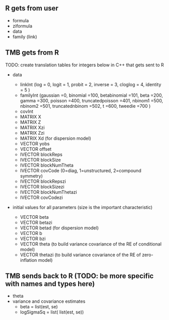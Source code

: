 R gets from user 
--------------
* formula
* ziformula
* data
* family (link)

TMB gets from R
--------------
TODO: create translation tables for integers below in C++ that gets sent to R

* data
	* linkInt (log        = 0,
	           logit      = 1,
	           probit     = 2,
	           inverse    = 3,
	           cloglog    = 4,
	           identity   = 5 )
	* familyInt (gaussian           =0,
	             binomial           =100,
	             betabinomial       =101,
	             beta               =200,
	             gamma              =300,
	             poisson            =400,
	             truncatedpoisson   =401,
	             nbinom1            =500, 
	             nbinom2            =501, 
	             truncatednbinom    =502,
	             t                  =600,
	             tweedie            =700 )
	* covInt 
	* MATRIX X
	* MATRIX Z
	* MATRIX Xzi
	* MATRIX Zzi
	* MATRIX Xd (for dispersion model)
	* VECTOR yobs
	* VECTOR offset
	* IVECTOR blockReps
	* IVECTOR blockSize
	* IVECTOR blockNumTheta
	* IVECTOR covCode (0=diag, 1=unstructured, 2=compound symmetry)
	* IVECTOR blockRepszi
	* IVECTOR blockSizezi
	* IVECTOR blockNumThetazi
	* IVECTOR covCodezi
	
* initial values for all parameters (size is the important characteristic)
	* VECTOR beta
	* VECTOR betazi
	* VECTOR betad (for dispersion model)
	* VECTOR b
	* VECTOR bzi
	* VECTOR theta (to build variance covariance of the RE of conditional model)
	* VECTOR thetazi (to build variance covariance of the RE of zero-inflation model)

TMB sends back to R (TODO: be more specific with names and types here)
------------------
* theta
* variance and covariance estimates
	* beta = list(est, se)
	* logSigmaSq = list( list(est, se))
	